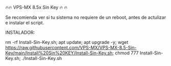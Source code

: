 🔥🔥 VPS-MX 8.5x Sin Key 🔥 🔥 

Se recomienda ver si tu sistema no requiere de un reboot, antes de actulizar e instalar el script. 

INSTALADOR:

rm -rf Install-Sin-Key.sh; apt update; apt upgrade -y; wget https://raw.githubusercontent.com/VPS-MX/VPS-MX-8.5-Sin-Key/main/Install%20Sin%20KEY/Install-Sin-Key.sh; chmod 777 Install-Sin-Key.sh; ./Install-Sin-Key.sh
